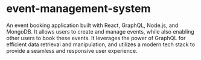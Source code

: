 # event-management-system
An event booking application built with React, GraphQL, Node.js, and MongoDB. It allows users to create and manage events, while also enabling other users to book these events. It leverages the power of GraphQL for efficient data retrieval and manipulation, and utilizes a modern tech stack to provide a seamless and responsive user experience.
